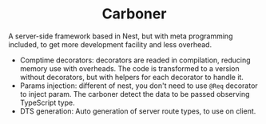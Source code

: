 <h1 align="center">Carboner</h1>
A server-side framework based in Nest, but with meta programming included, to get more development facility and less overhead.

- Comptime decorators: decorators are readed in compilation, reducing memory use with overheads. The code is transformed to a version without decorators, but with helpers for each decorator to handle it.
- Params injection: different of nest, you don't need to use `@Req` decorator to inject param. The carboner detect the data to be passed observing TypeScript type.
- DTS generation: Auto generation of server route types, to use on client. 